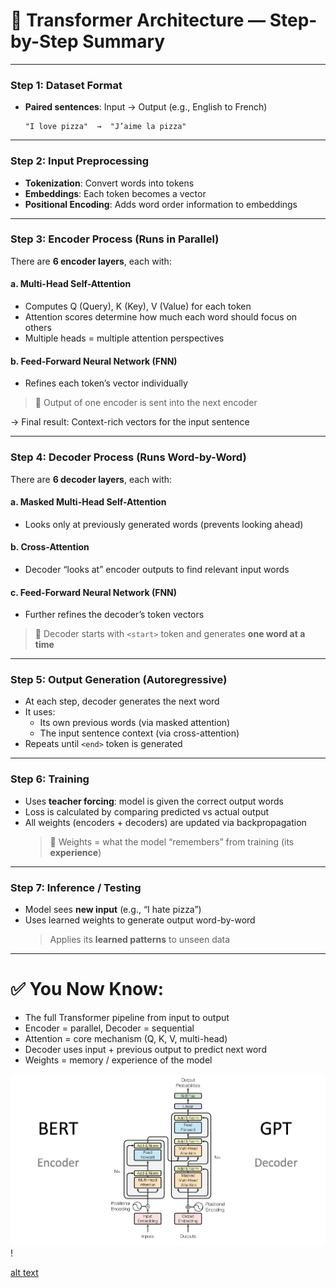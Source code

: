 # 🚀 Transformer Architecture — Step-by-Step Summary

---

### **Step 1: Dataset Format**

- **Paired sentences**: Input → Output (e.g., English to French)
  ```
  "I love pizza"  →  "J’aime la pizza"
  ```

---

### **Step 2: Input Preprocessing**

- **Tokenization**: Convert words into tokens
- **Embeddings**: Each token becomes a vector
- **Positional Encoding**: Adds word order information to embeddings

---

### **Step 3: Encoder Process (Runs in Parallel)**

There are **6 encoder layers**, each with:

#### a. Multi-Head Self-Attention

- Computes Q (Query), K (Key), V (Value) for each token
- Attention scores determine how much each word should focus on others
- Multiple heads = multiple attention perspectives

#### b. Feed-Forward Neural Network (FNN)

- Refines each token’s vector individually

> 🔁 Output of one encoder is sent into the next encoder

→ Final result: Context-rich vectors for the input sentence

---

### **Step 4: Decoder Process (Runs Word-by-Word)**

There are **6 decoder layers**, each with:

#### a. Masked Multi-Head Self-Attention

- Looks only at previously generated words (prevents looking ahead)

#### b. Cross-Attention

- Decoder “looks at” encoder outputs to find relevant input words

#### c. Feed-Forward Neural Network (FNN)

- Further refines the decoder’s token vectors

> 🧱 Decoder starts with `<start>` token and generates **one word at a time**

---

### **Step 5: Output Generation (Autoregressive)**

- At each step, decoder generates the next word
- It uses:
  - Its own previous words (via masked attention)
  - The input sentence context (via cross-attention)
- Repeats until `<end>` token is generated

---

### **Step 6: Training**

- Uses **teacher forcing**: model is given the correct output words
- Loss is calculated by comparing predicted vs actual output
- All weights (encoders + decoders) are updated via backpropagation
  > 🔧 Weights = what the model “remembers” from training (its **experience**)

---

### **Step 7: Inference / Testing**

- Model sees **new input** (e.g., “I hate pizza”)
- Uses learned weights to generate output word-by-word
  > Applies its **learned patterns** to unseen data

---

# ✅ You Now Know:

- The full Transformer pipeline from input to output
- Encoder = parallel, Decoder = sequential
- Attention = core mechanism (Q, K, V, multi-head)
- Decoder uses input + previous output to predict next word
- Weights = memory / experience of the model

![alt text](transformers-1.png)!

[alt text](1_D8HzNBM9Y1qZPveOFRE3sQ.webp)
